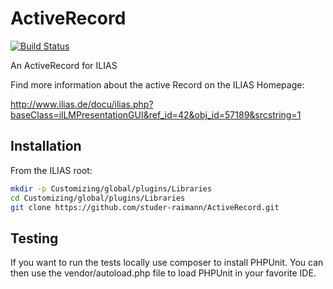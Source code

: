 ActiveRecord
============
[![Build Status](https://travis-ci.org/studer-raimann/ActiveRecord.svg?branch=master)](https://travis-ci.org/studer-raimann/ActiveRecord)

An ActiveRecord for ILIAS

Find more information about the active Record on the ILIAS Homepage:

http://www.ilias.de/docu/ilias.php?baseClass=ilLMPresentationGUI&ref_id=42&obj_id=57189&srcstring=1

Installation
------------
From the ILIAS root:

```bash
mkdir -p Customizing/global/plugins/Libraries
cd Customizing/global/plugins/Libraries
git clone https://github.com/studer-raimann/ActiveRecord.git
```


Testing
-------
If you want to run the tests locally use composer to install PHPUnit. You can then use the vendor/autoload.php file to load PHPUnit in your favorite IDE.
